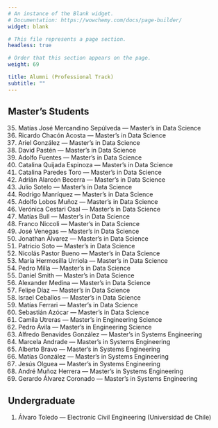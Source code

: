 ```yaml
---
# An instance of the Blank widget.
# Documentation: https://wowchemy.com/docs/page-builder/
widget: blank

# This file represents a page section.
headless: true

# Order that this section appears on the page.
weight: 69

title: Alumni (Professional Track)
subtitle: ""
---
```

## Master’s Students

35. Matías José Mercandino Sepúlveda — Master’s in Data Science  
34. Ricardo Chacón Acosta — Master’s in Data Science  
33. Ariel González — Master’s in Data Science  
32. David Pastén — Master’s in Data Science  
31. Adolfo Fuentes — Master’s in Data Science  
30. Catalina Quijada Espinoza — Master’s in Data Science  
29. Catalina Paredes Toro — Master’s in Data Science  
28. Adrián Alarcón Becerra — Master’s in Data Science  
27. Julio Sotelo — Master’s in Data Science  
26. Rodrigo Manríquez — Master’s in Data Science  
25. Adolfo Lobos Muñoz — Master’s in Data Science  
24. Verónica Cestari Osal — Master’s in Data Science  
23. Matías Bull — Master’s in Data Science  
22. Franco Niccoli — Master’s in Data Science  
21. José Venegas — Master’s in Data Science  
20. Jonathan Álvarez — Master’s in Data Science  
19. Patricio Soto — Master’s in Data Science  
18. Nicolás Pastor Bueno — Master’s in Data Science  
17. María Hermosilla Urriola — Master’s in Data Science  
16. Pedro Milla — Master’s in Data Science  
15. Daniel Smith — Master’s in Data Science  
14. Alexander Medina — Master’s in Data Science  
13. Felipe Díaz — Master’s in Data Science  
12. Israel Ceballos — Master’s in Data Science  
11. Matías Ferrari — Master’s in Data Science  
10. Sebastián Azócar — Master’s in Data Science  
9. Camila Utreras — Master’s in Engineering Science  
8. Pedro Ávila — Master’s in Engineering Science  
7. Alfredo Benavides González — Master’s in Systems Engineering  
6. Marcela Andrade — Master’s in Systems Engineering  
5. Alberto Bravo — Master’s in Systems Engineering  
4. Matías González — Master’s in Systems Engineering  
3. Jesús Olguea — Master’s in Systems Engineering  
2. André Muñoz Herrera — Master’s in Systems Engineering  
1. Gerardo Álvarez Coronado — Master’s in Systems Engineering  

## Undergraduate

1. Álvaro Toledo — Electronic Civil Engineering (Universidad de Chile)  
